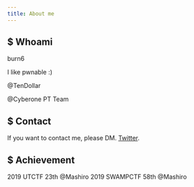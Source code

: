 ```yaml
---
title: About me
---
```


## $ Whoami
burn6

I like pwnable :)

@TenDollar

@Cyberone PT Team

## $ Contact
If you want to contact me, please DM. [Twitter](https://twitter.com/_bskim).

## $ Achievement
2019 UTCTF 23th @Mashiro
2019 SWAMPCTF 58th @Mashiro
